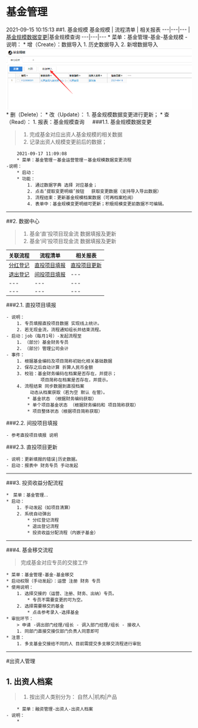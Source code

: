 # 基金管理
2021-09-15 10:15:13 
##1. 基金规模
基金规模 | 流程清单 | 相关报表
---|---|---
|[基金规模数据变更](#jjgmsjbglc)|基金规模查询
---|---|---
		* 菜单：基金管理-基金-基金规模
	- 说明：
		* 增（Create）：数据导入
			1. 历史数据导入
			2. 新增数据导入
<img src="..\12-bpm\img\jjgm.jpg"/>
		* 删（Delete）：
		* 改（Update）：
			1. 基金规模数据变更进行更新；
		* 查（Read）：
			1. 报表：基金规模查询
　
###1.1. <span id = "jjgmsjbglc">基金规模数据变更</span> 
>1. 完成基金对应出资人基金规模的相关数据
>2. 记录出资人规模变更前后的数据；

		2021-09-17 11:09:08 
		* 菜单：基金管理－基金运营管理－基金规模数据变更流程
	-说明：
		* 启动：
		* 功能：
			1. 通过数据字典 选择 对应基金；
			2. 点击‘提取变更明细’按钮 　获取变更数据（支持导入导出数据）
			3. 流程结束：更新基金规模档案数据（可再档案检阅）
			4. 表单中：基金规模变更明细可更新；积极规模变更前数据不可编辑。

---
##2. 数据中心
>1. 基金‘直’投项目现金流 数据填报及更新  
>2. 基金‘间’投项目现金流 数据填报及更新 

关联流程 | 流程清单 | 相关报表
---|---|---
[分红登记](#fhdj)|[直投项目填报](#ztxmtb)|[直投项目更新](#ztxmgx)
[退出登记](#tcdj)|[间投项目填报](#jtxmtb)|---
---|---|---
---|---|---

###2.1. <span id = "ztxmtb">直投项目填报</span> 

	- 说明：
        1. 专员填报直投项目数据 实现线上统计。
        2. 若无现金流，流程通知组长并结束流程。
    - 启动：job（每月1号）-发起流程至
        1. （部分）基金财务专员
        2. （部分）管理公司会计
    - 事件：
        1. 根据基金编码及项目简称初始化相关基础数据 
        2. 保存之后自动计算 折算人民币金额
        3. 校验：基金财务编码在档案是否存在，并提示；
                 项目简称在档案是否存在，并提示。
        4. 流程结束 同步数据到直投档案
             动态从档案获取（若为空 默认 在管）。
            * 基金状态 （根据财务编码获取）
            * 单个项目基金状态 （根据财务编码和 项目简称获取）
            * 项目整体状态（根据项目简称获取）

###2.2. <span id = "jtxmtb">间投项目填报</span> 
	
	- 参考直投项目填报 说明

###2.3. <span id = "ztxmgx">直投项目更新</span> 

	- 说明：更新填报的错误|历史数据。
    - 启动：报表中 财务专员 手动发起
    
---
###3. 投资收益分配流程

	*　菜单：基金管理．．
	* 启动：
		1. 手动发起（如项目清算）
		2. 系统自动弹出	
			* 分红登记流程
			* 退出登记流程
			* 投资收益分配流程（内嵌子基金）
			
---

###4. 基金移交流程
>完成基金对应专员的交接工作

	* 菜单：基金管理-基金-基金移交
	* 启动权限（手动发起）：运营 注册 财务 专员
	* 使用说明：
		1. 选择交接的（运营、注册、财务、出纳）专员。
			* 专员不需要变更的可为空。
		2. 选择需要移交的基金
			* 点击参考录入-选择基金
	* 审批环节：
		> 申请 -调出部门经理/组长 - 调入部门经理/组长 - 接收人
		1. 同部门直接交接仅部门负责人同意即可
	* 注意：
		1. 多支基金交接给不同的人 目前需提交多支移交流程进行审批
		
---

#出资人管理
## 1. 出资人档案
>1. 按出资人类别分为： 自然人|机构|产品

		* 菜单：融资管理-出资人-出资人档案
	- 说明：
		*

